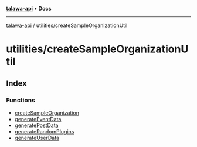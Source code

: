 [**talawa-api**](../../README.md) • **Docs**

***

[talawa-api](../../modules.md) / utilities/createSampleOrganizationUtil

# utilities/createSampleOrganizationUtil

## Index

### Functions

- [createSampleOrganization](functions/createSampleOrganization.md)
- [generateEventData](functions/generateEventData.md)
- [generatePostData](functions/generatePostData.md)
- [generateRandomPlugins](functions/generateRandomPlugins.md)
- [generateUserData](functions/generateUserData.md)
